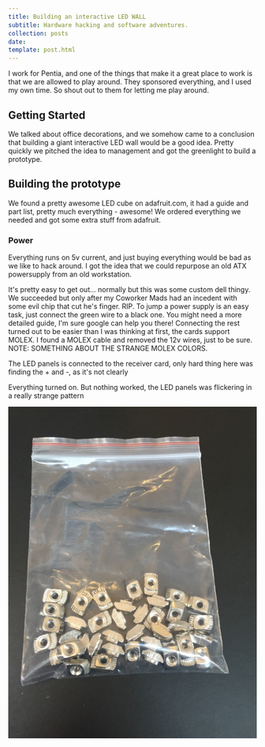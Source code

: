 ```yaml
---
title: Building an interactive LED WALL
subtitle: Hardware hacking and software adventures.
collection: posts
date:
template: post.html
---
```


I work for Pentia, and one of the things that make it a great place to work is that we are allowed to play around.
They sponsored everything, and I used my own time. So shout out to them for letting me play around.

## Getting Started

We talked about office decorations, and we somehow came to a conclusion that building a giant interactive LED wall would be a good idea.
Pretty quickly we pitched the idea to management and got the greenlight to build a prototype.

## Building the prototype

We found a pretty awesome LED cube on adafruit.com, it had a guide and part list, pretty much everything - awesome!
We ordered everything we needed and got some extra stuff from adafruit.

### Power
Everything runs on 5v current, and just buying everything would be bad as we like to hack around. I got the idea that we could repurpose an old ATX powersupply from an old workstation.

It's pretty easy to get out... normally but this was some custom dell thingy. We succeeded but only after my Coworker Mads had an incedent with some evil chip that cut he's finger. RIP.
To jump a power supply is an easy task, just connect the green wire to a black one. You might need a more detailed guide, I'm sure google can help you there!
Connecting the rest turned out to be easier than I was thinking at first, the cards support MOLEX. I found a MOLEX cable and removed the 12v wires, just to be sure. NOTE: SOMETHING ABOUT THE STRANGE MOLEX COLORS.

The LED panels is connected to the receiver card, only hard thing here was finding the + and -, as it's not clearly

Everything turned on. But nothing worked, the LED panels was flickering in a really strange pattern

![T-Nuts 2020](/images/tnuts2020.jpg)
